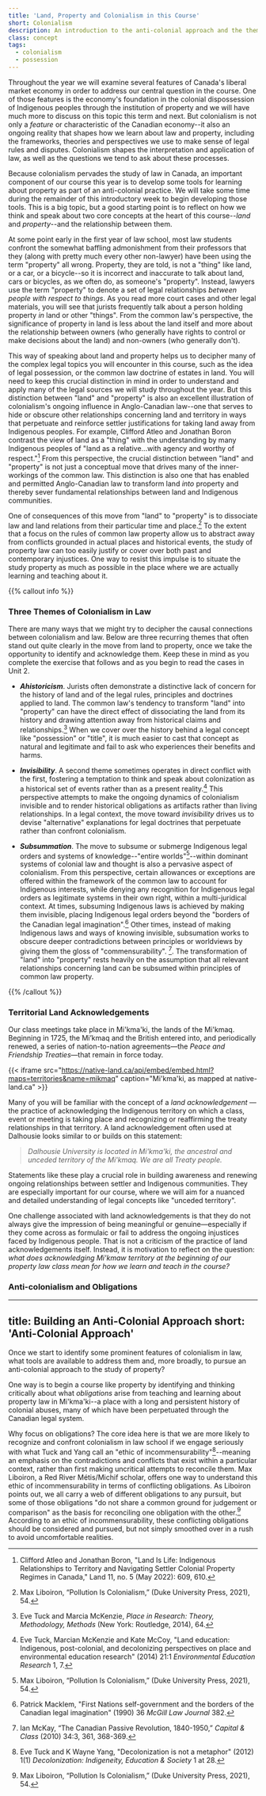 ```yaml
---
title: 'Land, Property and Colonialism in this Course'
short: Colonialism
description: An introduction to the anti-colonial approach and the themes of colonialism in law
class: concept
tags:
  - colonialism
  - possession
---
```


Throughout the year we will examine several features of Canada's liberal market economy in order to address our central question in the course. One of those features is the economy's foundation in the colonial dispossession of Indigenous peoples through the institution of property and we will have much more to discuss on this topic this term and next. But colonialism is not only a *feature* or characteristic of the Canadian economy--it also an ongoing reality that shapes how we learn about law and property, including the frameworks, theories and perspectives we use to make sense of legal rules and disputes. Colonialism shapes the interpretation and application of law, as well as the questions we tend to ask about these processes. 

Because colonialism pervades the study of law in Canada, an important component of our course this year is to develop some tools for learning about property as part of an anti-colonial practice. We will take some time during the remainder of this introductory week to begin developing those tools. This is a big topic, but a good starting point is to reflect on how we think and speak about two core concepts at the heart of this course--*land* and *property*--and the relationship between them.

At some point early in the first year of law school, most law students confront the somewhat baffling admonishment from their professors that they (along with pretty much every other non-lawyer) have been using the term "property" all wrong. Property, they are told, is not a "thing" like land, or a car, or a bicycle--so it is incorrect and inaccurate to talk about land, cars or bicycles, as we often do, as someone's "property". Instead, lawyers use the term "property" to denote a set of legal relationships *between people with respect to things*. As you read more court cases and other legal materials, you will see that jurists frequently talk about a person holding property *in* land or other "things". From the common law's perspective, the significance of property in land is less about the land itself and more about the relationship between owners (who generally have rights to control or make decisions about the land) and non-owners (who generally don't).

This way of speaking about land and property helps us to decipher many of the complex legal topics you will encounter in this course, such as the idea of legal possession, or the common law doctrine of estates in land. You will need to keep this crucial distinction in mind in order to understand and apply many of the legal sources we will study throughout the year. But this distinction between "land" and "property" is also an excellent illustration of colonialism's ongoing influence in Anglo-Canadian law--one that serves to hide or obscure other relationships concerning land and territory in ways that perpetuate and reinforce settler justifications for taking land away from Indigenous peoples. For example, Clifford Atleo and Jonathan Boron contrast the view of land as a "thing" with the understanding by many Indigenous peoples of "land as a relative...with agency and worthy of respect."[^atleo2022] From this perspective, the crucial distinction between "land" and "property" is not just a conceptual move that drives many of the inner-workings of the common law. This distinction is also one that has enabled and permitted Anglo-Canadian law to transform land *into* property and thereby sever fundamental relationships between land and Indigenous communities. 

One of consequences of this move from "land" to "property" is to dissociate law and land relations from their particular time and place.[^liboiron2021] To the extent that a focus on the rules of common law property allow us to abstract away from conflicts grounded in actual places and historical events, the study of property law can too easily justify or cover over both past and contemporary injustices. One way to resist this impulse is to situate the study property as much as possible in the place where we are actually learning and teaching about it.

{{% callout info %}} 

### Three Themes of Colonialism in Law

There are many ways that we might try to decipher the causal connections between colonialism and law. Below are three recurring themes that often stand out quite clearly in the move from land to property, once we take the opportunity to identify and acknowledge them. Keep these in mind as you complete the exercise that follows and as you begin to read the cases in Unit 2. 

- ***Ahistoricism***. Jurists often demonstrate a distinctive lack of concern for the history of land and of the legal rules, principles and doctrines applied to land. The common law's tendency to transform "land" into "property" can have the direct effect of dissociating the land from its history and drawing attention away from historical claims and relationships.[^tuck2014a] When we cover over the history behind a legal concept like "possession" or "title", it is much easier to cast that concept as natural and legitimate and fail to ask who experiences their benefits and harms.

- ***Invisibility***. A second theme sometimes operates in direct conflict with the first, fostering a temptation to think and speak about colonization as a historical set of events rather than as a present reality.[^tuck2014b] This perspective attempts to make the ongoing dynamics of colonialism invisible and to render historical obligations as artifacts rather than living relationships. In a legal context, the move toward *invisibility* drives us to devise "alternative" explanations for legal doctrines that perpetuate rather than confront colonialism. 

- ***Subsummation***. The move to subsume or submerge Indigenous legal orders and systems of knowledge--"entire worlds"[^liboiron2021]--within dominant systems of colonial law and thought is also a pervasive aspect of colonialism. From this perspective, certain allowances or exceptions are offered within the framework of the common law to account for Indigenous interests, while denying any recognition for Indigenous legal orders as legitimate systems in their own right, within a multi-juridical context<!--Borrows cite?-->. At times, subsuming Indigenous laws is achieved by making them invisible, placing Indigenous legal orders beyond the "borders of the Canadian legal imagination".[^macklem1990] Other times, instead of making Indigenous laws and ways of knowing invisible, subsumation works to obscure deeper contradictions between principles or worldviews by giving them the gloss of "commensurability". [^mckay2010]. The transformation of "land" into "property" rests heavily on the assumption that all relevant relationships concerning land can be subsumed within principles of common law property. 

[^tuck2014a]: Eve Tuck and Marcia McKenzie, *Place in Research: Theory, Methodology, Methods* (New York: Routledge, 2014), 64.

[^tuck2014b]: Eve Tuck, Marcian McKenzie and Kate McCoy, "Land education: Indigenous, post-colonial, and decolonizing perspectives on place and environmental education research" (2014) 21:1 *Environmental Education Research* 1, 7. 

[^liboiron2021]: Max Liboiron, “Pollution Is Colonialism,” (Duke University Press, 2021), 54.

[^macklem1990]: Patrick Macklem, "First Nations self-government and the borders of the Canadian legal imagination" (1990) 36 *McGill Law Journal* 382.

[^mckay2010]: Ian McKay, “The Canadian Passive Revolution, 1840-1950,” *Capital & Class* (2010) 34:3, 361, 368-369.

{{% /callout %}}

### Territorial Land Acknowledgements

Our class meetings take place in Mi'kma'ki, the lands of the Mi'kmaq. Beginning in 1725, the Mi’kmaq and the British entered into, and  periodically renewed, a series of nation-to-nation agreements—the *Peace and Friendship Treaties*—that remain in force today.

{{< iframe src="https://native-land.ca/api/embed/embed.html?maps=territories&name=mikmaq" caption="Mi'kma'ki, as mapped at native-land.ca" >}}

Many of you will be familiar with the concept of a *land acknowledgement* — the practice of acknowledging the Indigenous territory on which a class, event or meeting is taking place and recognizing or reaffirming the treaty relationships in that territory. A land acknowledgement often used at Dalhousie looks similar to or builds on this statement:

> *Dalhousie University is located in Mi'kma'ki, the ancestral and unceded territory of the Mi'kmaq. We are all Treaty people.*

Statements like these play a crucial role in building awareness and renewing ongoing relationships between settler and Indigenous communities. They are especially important for our course, where we will aim for a nuanced and detailed understanding of legal concepts like "unceded territory".

One challenge associated with land acknowledgements is that they do not always give the impression of being meaningful or genuine—especially if they come across as formulaic or fail to address the ongoing injustices faced by Indigenous people. That is not a criticism of the practice of land acknowledgements itself. Instead, it is motivation to reflect on the question: *what does acknowledging Mi'kmaw territory at the beginning of our property law class mean for how we learn and teach in the course?* 

[^atleo2022]: Clifford Atleo and Jonathan Boron, "Land Is Life: Indigenous Relationships to Territory and Navigating Settler Colonial Property Regimes in Canada," Land 11, no. 5 (May 2022): 609, 610.

[^liboiron2021]: Max Liboiron, “Pollution Is Colonialism,” (Duke University Press, 2021).

### Anti-colonialism and Obligations

---
title: Building an Anti-Colonial Approach
short: 'Anti-Colonial Approach'
---

Once we start to identify some prominent features of colonialism in law, what tools are available to address them and, more broadly, to pursue an anti-colonial approach to the study of property?  

One way is to begin a course like property by identifying and thinking critically about what *obligations* arise from teaching and learning about property law in Mi'kma'ki--a place with a long and persistent history of colonial abuses, many of which have been perpetuated through the Canadian legal system. 

Why focus on obligations? The core idea here is that we are more likely to recognize and confront colonialism in law school if we engage seriously with what Tuck and Yang call an "ethic of incommensurability"[^tuck2012]--meaning an emphasis on the contradictions and conflicts that exist within a particular context, rather than first making uncritical attempts to reconcile them. Max Liboiron, a Red River Métis/Michif scholar, offers one way to understand this ethic of incommensurability in terms of conflicting obligations. As Liboiron points out, we all carry a web of different obligations to any pursuit, but some of those obligations "do not share a common ground for judgement or comparison" as the basis for reconciling one obligation with the other.[^liboiron2021] According to an ethic of incommensurability, these conflicting obligations should be considered and pursued, but not simply smoothed over in a rush to avoid uncomfortable realities. 

[^tuck2012]: Eve Tuck and K Wayne Yang, "Decolonization is not a metaphor" (2012) 1(1) *Decolonization: Indigeneity, Education & Society* 1 at 28.

<!--James (sákéj) Youngblood Henderson, a member of the Chickasaw Nation and Cheyenne Nation and a legal scholar, writes about the connection between place, belonging, and obligations from an Indigenous worldview: 

> [A]n Aboriginal worldview is a spatial consciousness rather than material consciousness. Sharing and mobility discourages the accumulation of inessential resources. The sharing of space, then, is the meaning for all of Aboriginal life. The relations contained in those spaces shape both choice and placement and ultimately group life. Aboriginal people do not speak of living "there"; rather, each family or person "belongs" to the space. Belonging, then, is directly tied both linguistically and experientially to a space as well as to shared knowledge of a series of common places. Belonging to a space is more than just living in a place or using its resources; it is attendant with benefits and obligations. Belonging is viewed as a special responsibility.[^henderson1995]-->

[^liboiron2021]: Max Liboiron, *Pollution is Colonialism* (2021) *Duke University Press* at 136.

[^henderson1995]: James [sákéj] Youngblood Henderson, “Mikmaw Tenure in Atlantic Canada” (1995) 18(2) _Dalhousie Law Journal_ 196 at 219
